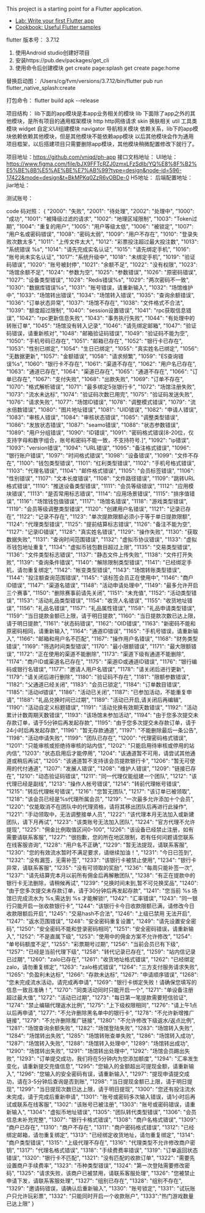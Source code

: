 
This project is a starting point for a Flutter application.
- [Lab: Write your first Flutter app](https://docs.flutter.dev/get-started/codelab)
- [Cookbook: Useful Flutter samples](https://docs.flutter.dev/cookbook)

flutter 版本号： 3.7.12

1. 使用Android studio创建好项目 
2. 安装https://pub.dev/packages/get_cli
3. 使用命令后创建模块
     get create page:splash
     get create page:home

替换启动图： /Users/cg/fvm/versions/3.7.12/bin/flutter pub run flutter_native_splash:create

打包命令： flutter build apk --release

项目结构：
   lib下面的app模块是本app业务相关的模块
   lib 下面除了app之外的其他模块，是所有项目的通用框架模块
        http http网络请求
        skin 换肤相关
        util 工具类模块
        widget 自定义UI组建模块
        navigator 导航相关模块
   依赖关系，lib下的app模块依赖依赖其他模块，但是其他模块不能依赖app模块
   以后其他模块会作为通用项目框架，以后搭建项目只需要删除app模块，其他模块稍微配置修改下就行了。

项目地址：https://github.com/vniqd/ph-app 
接口文档地址：
UI地址：
https://www.figma.com/file/bJX9FFTcRZJ0zmxLFzSdIb/YQ%E8%8F%B2%E5%BE%8B%E5%AE%BE%E7%AB%99?type=design&node-id=596-17422&mode=design&t=BkMPKq0ZzR6vOBDe-0
H5地址：
后端配置地址：
jiar地址：

测试账号：


code 码对照：
{
"2000": "失败",
"2001": "待处理",
"2002": "处理中",
"1000": "成功",
"1001": "被降级过滤的请求",
"1002": "地理区域限制",
"1003": "Token过期",
"1004": "重复的用户",
"1005": "用户等级太低",
"1006": "被锁定",
"1007": "用户名或密码错误",
"1008": "密码太弱",
"1009": "用户不存在",
"1010": "登录失败次数太多",
"1011": "上传文件太大",
"1012": "彩票投注超过最大投注数",
"1013": "系统错误 %s",
"1014": "请先完成实名认证",
"1015": "请先绑定手机",
"1016": "账号尚未实名认证",
"1017": "系统升级中",
"1018": "未绑定手机",
"1019": "验证码错误",
"1020": "账号被封停",
"1021": "余额不足",
"1022": "没有权限",
"1023": "场馆余额不足",
"1024": "参数为空",
"1025": "参数错误",
"1026": "原密码错误",
"1027": "设备类型错误",
"1028": "Redis错误%s",
"1029": "两次密码不一致",
"1030": "数据库错误%s",
"1031": "账号错误，请重新输入",
"1032": "场馆维护中",
"1033": "场馆转出错误",
"1034": "场馆转入错误",
"1035": "查询余额错误",
"1036": "订单状态异常",
"1037": "场馆不存在",
"1038": "文件格式不合法",
"1039": "额度超过限制",
"1040": "session设置错误",
"1041": "rpc获取信息错误",
"1042": "rpc更新信息失败",
"1043": "事务执行失败",
"1044": "有处理中的转账订单",
"1045": "场馆没有转入记录",
"1046": "请先绑定邮箱",
"1047": "验证码错误，请重新核对",
"1048": "邮箱验证码错误",
"1049": "验证码不能为空",
"1050": "手机号码已存在",
"1051": "邮箱已存在",
"1052": "银行卡已存在",
"1053": "性别已绑定",
"1054": "生日已绑定",
"1055": "真实姓名已绑定",
"1056": "无数据更新",
"1057": "金额错误",
"1058": "请求频繁",
"1059": "ES查询错误%s",
"1060": "银行卡不存在",
"1061": "渠道不存在",
"1062": "用户名已存在",
"1063": "通道已存在",
"1064": "渠道已存在",
"1065": "通道不存在",
"1066": "订单已存在",
"1067": "支付失败",
"1068": "出款失败",
"1069": "订单不存在",
"1070": "格式解析错误",
"1071": "最多绑定5张银行卡",
"1072": "场馆注册失败",
"1073": "流水未达标",
"1074": "验证码次数已用完",
"1075": "验证码发送失败",
"1076": "请求失败",
"1077": "场馆ID错误",
"1078": "调整模式错误",
"1079": "流水倍数错误",
"1080": "图片地址错误",
"1081": "UID错误",
"1082": "申请人错误",
"1083": "审核人错误",
"1084": "审核状态错误",
"1085": "调整类型错误",
"1086": "发放状态错误",
"1087": "seamo错误",
"1088": "状态参数错误",
"1089": "用户分组错误",
"1090": "ID错误",
"1091": "密码格式错误[8-20位，仅支持字母和数字组合，账号和密码不能一致，不支持符号.]",
"1092": "ip错误",
"1093": "version错误",
"1094": "URL错误",
"1095": "备注格式错误",
"1096": "银行账户错误",
"1097": "时间格式错误",
"1098": "设备错误",
"1099": "文件不存在",
"1100": "钱包类型错误",
"1101": "红利类型错误",
"1102": "手机号格式错误",
"1103": "代理名错误",
"1104": "邮件格式错误",
"1105": "会员标签错误",
"1106": "性别错误",
"1107": "文本长度错误",
"1108": "文件路径错误",
"1109": "跳转URL格式错误",
"1110": "推送设备类型错误",
"1111": "会员等级错误",
"1112": "应用模块错误",
"1113": "是否常用标志错误",
"1114": "应用场景错误",
"1115": "排序值错误",
"1116": "场馆钱包值错误",
"1117": "场馆名错误",
"1118": "游戏类型错误",
"1119": "会员等级调整类型错误",
"1120": "创建用户名错误",
"1121": "记录已存在",
"1122": "记录不存在",
"1123": "单次提款限额必须小于等于单日提款限额",
"1124": "代理类型错误",
"1125": "提前结算标志错误",
"1126": "备注不能为空",
"1127": "记录ID错误",
"1128": "真实姓名错误",
"1129": "操作失败",
"1130": "获取数据失败",
"1131": "查询时间范围错误",
"1132": "虚拟币协议错误",
"1133": "虚拟币钱包地址重复",
"1134": "虚拟币钱包数目超过上限",
"1135": "交易类型错误",
"1136": "文件类型标志错误",
"1137": "静态文件上传失败",
"1138": "文件打开失败",
"1139": "查询条件错误",
"1140": "解除限制类型错误",
"1141": "已经绑定手机，请勿重复绑定",
"1142": "帐变类型错误",
"1143": "场馆转账类型错误",
"1144": "投注额查询范围错误",
"1145": "该标签会员正在使用中",
"1146": "商户ID错误",
"1147": "渠道名错误",
"1148": "活动申请处理中",
"1149": "最多允许开启三个赛事",
"1150": "删除赛事前请先关闭",
"1151": "未充值",
"1152": "活动类型错误",
"1153": "活动礼品类型错误",
"1154": "收货人名错误",
"1155": "收货地址错误",
"1156": "礼品名错误",
"1157": "礼品属性错误",
"1158": "礼品申请类型错误",
"1159": "当日提款金额已上限，请于明日提款",
"1160": "当日提款次数已达上限，请于明日提款",
"1161": "状态码错误",
"1162": "OID错误",
"1163": "新密码不能和原密码相同，请重新输入",
"1164": "通道ID错误",
"1165": "手机号错误，请重新输入",
"1166": "邮箱和用户名不匹配",
"1167": "操作用户名错误",
"1168": "财务类型错误",
"1169": "筛选时间类型错误",
"1170": "最小限额错误",
"1171": "最大限额错误",
"1172": "正在使用的渠道不能删除",
"1173": "渠道下级有通道不能删除",
"1174": "商户ID或渠道名已存在",
"1175": "渠道ID或通道ID错误",
"1176": "银行编码或银行名错误",
"1177": "邀请人用户名错误",
"1178": "请关闭后进行更新",
"1179": "请关闭后进行删除",
"1180": "验证码不存在",
"1181": "限额参数错误",
"1182": "父通道已经关闭",
"1183": "会员已锁定",
"1184": "订单数目错误",
"1185": "活动id错误",
"1186": "活动已关闭",
"1187": "已参加活动，不能重复申请",
"1188": "礼品兑换时间已过期",
"1189": "活动已开启,请关闭后再编辑",
"1190": "活动自定义标题错误",
"1191": "活动兑换有效期天数错误",
"1192": "活动累计计数周期天数错误",
"1193": "该场馆未参加活动",
"1194": "由于您多次提交未存款订单，请于5分钟后再发起存款",
"1195": "由于您多次提交未存款订单，请于24小时后再发起存款",
"1196": "暂无存款通道",
"1197": "不能删除最后一条公告",
"1198": "活动申请失败",
"1199": "团队已存在",
"1200": "代理密码格式错误",
"1201": "只能审核或拒绝待审核的站内信",
"1202": "只能启用待审核或停用的站内信",
"1203": "状态启用后才能停用",
"1204": "该通道暂不可用，请尝试其他通道或稍后再试",
"1205": "该通道暂不支持该会员提款银行卡",
"1206": "暂无可使用的代付通道",
"1207": "发展人错误",
"1208": "维护人错误",
"1209": "链接已存在",
"1210": "动态验证码错误",
"1211": "同一代理仅能组建一个团队",
"1212": "该代理已经是副线",
"1213": "操作人帐号错误",
"1214": "转前代理帐号错误",
"1215": "转后代理帐号错误",
"1216": "您暂无团队",
"1217": "该订单已被领取",
"1218": "该会员已经是%s代理所属会员",
"1219": "一次最多允许添加十个会员",
"1220": "仅能取消不在团队中的代理资格，请将其移出团队后再进行此操作",
"1221": "手动领取中，无法调整接单人员",
"1222": "该代理本月无法加入或新建团队，请下月再试",
"1223": "该类账号无法加入团队",
"1224": "官方代理不允许提现",
"1225": "佣金比例取值区间0-100",
"1226": "该设备已经禁止注册，如有需要请联系客服",
"1227": "很抱歉，您的所在地区限制，若有任何问题请您联系在线客服咨询",
"1228": "用户名不正确",
"1229": "暂无法提现，请联系客服",
"1230": "您的有效流水暂时不满足要求，请继续加油！",
"1231": "今日已签到",
"1232": "没有漏签，无需补签",
"1233": "该银行卡被禁止使用",
"1234": "银行卡异常，请联系客服",
"1235": "没有可领取的奖励",
"1236": "每周只能补签一次",
"1237": "请先结算完本月以前所有佣金后再解散团队",
"1238": "有正在提款中的银行卡无法删除，请稍候再试",
"1239": "兑换时间未到,暂不可兑换奖品",
"1240": "由于您多次提交未存款订单，请于30分钟后再发起存款",
"1241": "您当前 %s 场馆已完成流水为 %s,需达到 %s 才能解锁!",
"1242": "汇率错误",
"1243": "同一银行只能开启一张收款银行卡",
"1244": "该银行卡今日收款限额已满，请修改今日收款限额后开启",
"1245": "交易hash不合法",
"1246": "上级已禁用 无法开启",
"1247": "返水范围错误",
"1248": "安全密码重复设置",
"1249": "请先设置安全密码",
"1250": "安全密码不能和登录密码相同",
"1251": "安全密码错误，请重新输入",
"1252": "不是直属下级",
"1253": "使用中的佣金方案不允许修改",
"1254": "单号码额度不足",
"1255": "彩票期号过期",
"1256": "当前会员已有下级",
"1257": "已经是当前代理下级",
"1258": "转代记录已存在",
"1259": "站内信记录已过期",
"1260": "zalo已存在",
"1261": "收货地址格式错误",
"1262": "已经绑定zalo，请勿重复绑定",
"1263": "zalo格式错误",
"1264": "三方支付服务请求失败",
"1265": "负盈利未达标",
"1266": "存款未达标",
"1267": "申请顺序错误",
"1268": "您未完成流水活动，请完成再申请",
"1269": "银行卡绑定失败！请确保您填写的信息一致且准确！",
"1270": "同类活动同时只能开启一个",
"1271": "单设备注册超过最大值",
"1272": "活动已过期",
"1273": "每日第一笔提款需要短信验证",
"1274": "禁止编辑代理返水比例",
"1275": "上下级权限相同",
"1276": "请上午1点以后再申请",
"1277": "不允许删除黑名单中的银行卡",
"1278": "不允许新增推广链接",
"1279": "不允许删除推广链接",
"1280": "不允许修改下级返水/返点比例",
"1281": "场馆查询余额失败",
"1282": "场馆登陆失败",
"1283": "场馆转入失败",
"1284": "场馆转出失败",
"1285": "场馆转账查单失败",
"1286": "场馆转入成功",
"1287": "场馆转入失败",
"1288": "场馆转入处理中",
"1289": "场馆转出成功",
"1290": "场馆转出失败",
"1291": "场馆转出处理中",
"1292": "场馆会员踢出失败",
"1293": "订单提交成功，我们将在5分钟内为您添加额度",
"1294": "汇率发生变化，请重新提交充值信息",
"1295": "您输入的金额超出可提现金额，请重新输入",
"1296": "您输入的安全密码有误，请重新输入",
"1297": "提现申请提交成功，请在3-5分钟后查询是否到账",
"1298": "当日提现金额已上限，请于明日提现",
"1299": "当日提现次数已达上限，请于明日提现",
"1300": "您还有投注流水未完成，请于完成后重新申请",
"1301": "账号或密码多次输入错误，请1小时后再试或联系在线客服",
"1302": "该账号已被注册",
"1303": "账号或密码错误，请重新输入",
"1304": "虚拟币地址错误",
"1305": "团队转代类型错误",
"1306": "会员信息未补充完整",
"1307": "银行卡格式错误",
"1308": "商户名格式错误",
"1309": "商户已存在",
"1310": "商户不存在",
"1311": "商户密码格式错误",
"1312": "已经绑定邮箱，请勿重复绑定",
"1313": "已经绑定收货地址，请勿重复绑定",
"1314": "商户类型错误",
"1315": "上级代理不存在",
"1316": "代理类型不允许修改商户密钥",
"1317": "代理名格式错误",
"1318": "手续费费率错误",
"1319": "订单返回状态错误",
"1320": "银行卡不匹配",
"1321": "没有匹配的收款订单",
"1322": "需要先设置商户手续费率",
"1323": "币种类型错误",
"1324": "第一次登陆需要修改密码",
"1325": "请求失败，该商户已被禁用，请联系客服处理",
"1326": "您被禁止申请下发，请联系客服处理",
"1327": "组别已存在",
"1328": "组别不存在",
"1329": "邀请码错误，请确认后重新输入",
"1330": "账号锁定",
"1331": "试玩账户只允许玩彩票",
"1332": "只能同时开启一个收款账户",
"1333":"热门游戏数量已达上限"
}